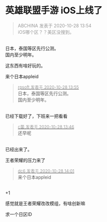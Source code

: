 # 英雄联盟手游 iOS上线了


<div class="quote"><blockquote><font color="#999999">ABCHINA 发表于 2020-10-28 13:54</font><br />
<font color="#999999">iOS哪个区？？美区没搜到。</font></blockquote></div><br />
日本，泰国等区先行公测。<br />
国内至少明年。

这东西有啥好玩的。

来个日本appleid

<div class="quote"><blockquote><font size="2"><a href="https://www.hostloc.com/forum.php?mod=redirect&amp;goto=findpost&amp;pid=9363803&amp;ptid=759376" target="_blank"><font color="#999999">rpsoft 发表于 2020-10-28 13:55</font></a></font><br />
日本，泰国等区先行公测。<br />
国内至少明年。</blockquote></div><br />
已经下载好了，下班来一把看看

<div class="quote"><blockquote><font size="2"><a href="https://www.hostloc.com/forum.php?mod=redirect&amp;goto=findpost&amp;pid=9363748&amp;ptid=759376" target="_blank"><font color="#999999">c菌 发表于 2020-10-28 13:46</font></a></font><br />
还早呢</blockquote></div><br />
已经出来了。

王者荣耀的压力来了

<div class="quote"><blockquote><font size="2"><a href="https://www.hostloc.com/forum.php?mod=redirect&amp;goto=findpost&amp;pid=9363838&amp;ptid=759376" target="_blank"><font color="#999999">dc6 发表于 2020-10-28 14:01</font></a></font><br />
来个日本appleid</blockquote></div><br />
+1

感觉就是王者荣耀改改模组，有啥创新嘛<img src="static/image/smiley/default/lol.gif" smilieid="12" border="0" alt="" />

求一个日区ID
